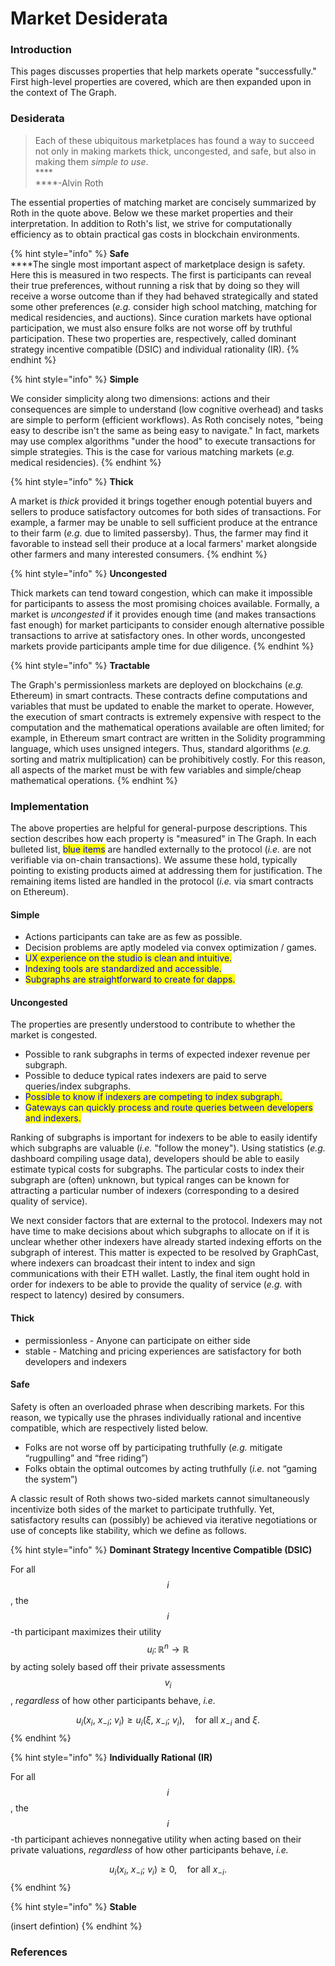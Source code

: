 # Market Desiderata

### Introduction

This pages discusses properties that help markets operate "successfully." First high-level properties are covered, which are then expanded upon in the context of The Graph.

### Desiderata

> Each of these ubiquitous marketplaces has found a way to succeed not only in making markets thick, uncongested, and safe, but also in making them _simple to use_.\
> ****\
> ****-Alvin Roth

The essential properties of matching market are concisely summarized by Roth in the quote above. Below we these market properties and their interpretation. In addition to Roth's list, we strive for computationally efficiency as to obtain practical gas costs in blockchain environments.

{% hint style="info" %}
**Safe**\
****The single most important aspect of marketplace design is safety. Here this is measured in two respects. The first is participants can reveal their true preferences, without running a risk that by doing so they will receive a worse outcome than if they had behaved strategically and stated some other preferences (_e.g._ consider high school matching, matching for medical residencies, and auctions). Since curation markets have optional participation, we must also ensure folks are not worse off by truthful participation. These two properties are, respectively, called dominant strategy incentive compatible (DSIC) and individual rationality (IR).&#x20;
{% endhint %}

{% hint style="info" %}
**Simple**

We consider simplicity along two dimensions: actions and their consequences are simple to understand (low cognitive overhead) and tasks are simple to perform (efficient workflows). As Roth concisely notes, "being easy to describe isn't the same as being easy to navigate." In fact, markets may use complex algorithms "under the hood" to execute transactions for simple strategies. This is the case for various matching markets (_e.g._ medical residencies).
{% endhint %}

{% hint style="info" %}
**Thick**

A market is _thick_ provided it brings together enough potential buyers and sellers to produce satisfactory outcomes for both sides of transactions. For example, a farmer may be unable to sell sufficient produce at the entrance to their farm (_e.g._ due to limited passersby). Thus, the farmer may find it favorable to instead sell their produce at a local farmers' market alongside other farmers and many interested consumers.
{% endhint %}

{% hint style="info" %}
**Uncongested**

Thick markets can tend toward congestion, which can make it impossible for participants to assess the most promising choices available. Formally, a market is _uncongested_ if it provides enough time (and makes transactions fast enough) for market participants to consider enough alternative possible transactions to arrive at satisfactory ones. In other words, uncongested markets provide participants ample time for due diligence.
{% endhint %}

{% hint style="info" %}
**Tractable**

The Graph's permissionless markets are deployed on blockchains (_e.g._ Ethereum) in smart contracts. These contracts define computations and variables that must be updated to enable the market to operate. However, the execution of smart contracts is extremely expensive with respect to the computation and the mathematical operations available are often limited; for example, in Ethereum smart contract are written in the Solidity programming language, which uses unsigned integers. Thus, standard algorithms (_e.g._ sorting and matrix multiplication) can be prohibitively costly. For this reason, all aspects of the market must be with few variables and simple/cheap mathematical operations.
{% endhint %}

### Implementation

The above properties are helpful for general-purpose descriptions. This section describes how each property is "measured" in The Graph. In each bulleted list, <mark style="color:blue;">blue items</mark> are handled externally to the protocol (_i.e._ are not verifiable via on-chain transactions). We assume these hold, typically pointing to existing products aimed at addressing them for justification. The remaining items listed are handled in the protocol (_i.e._ via smart contracts on Ethereum).

#### Simple

* Actions participants can take are as few as possible.
* Decision problems are aptly modeled via convex optimization / games.
* <mark style="color:blue;">UX experience on the studio is clean and intuitive.</mark>
* <mark style="color:blue;">Indexing tools are standardized and accessible.</mark>
* <mark style="color:blue;">Subgraphs are straightforward to create for dapps.</mark>

#### Uncongested

The properties are presently understood to contribute to whether the market is congested.

* Possible to rank subgraphs in terms of expected indexer revenue per subgraph.
* Possible to deduce typical rates indexers are paid to serve queries/index subgraphs.
* <mark style="color:blue;">Possible to know if indexers are competing to index subgraph.</mark>
* <mark style="color:blue;">Gateways can quickly process and route queries between developers and indexers.</mark>

Ranking of subgraphs is important for indexers to be able to easily identify which subgraphs are valuable (_i.e._ "follow the money"). Using statistics (_e.g._ dashboard compiling usage data), developers should be able to easily estimate typical costs for subgraphs. The particular costs to index their subgraph are (often) unknown, but typical ranges can be known for attracting a particular number of indexers (corresponding to a desired quality of service).&#x20;

We next consider factors that are external to the protocol. Indexers may not have time to make decisions about which subgraphs to allocate on if it is unclear whether other indexers have already started indexing efforts on the subgraph of interest. This matter is expected to be resolved by GraphCast, where indexers can broadcast their intent to index and sign communications with their ETH wallet. Lastly, the final item ought hold in order for indexers to be able to provide the quality of service (_e.g._ with respect to latency) desired by consumers.

#### Thick

* permissionless - Anyone can participate on either side
* stable - Matching and pricing experiences are satisfactory for both developers and indexers

#### Safe

Safety is often an overloaded phrase when describing markets. For this reason, we typically use the phrases individually rational and incentive compatible, which are respectively listed below.

* Folks are not worse off by participating truthfully (_e.g._ mitigate “rugpulling” and “free riding”)
* Folks obtain the optimal outcomes by acting truthfully (_i.e._ not “gaming the system”)

A classic result of Roth shows two-sided markets cannot simultaneously incentivize both sides of the market to participate truthfully. Yet, satisfactory results can (possibly) be achieved via iterative negotiations or use of concepts like stability, which we define as follows.

{% hint style="info" %}
**Dominant Strategy Incentive Compatible (DSIC)**

For all $$i$$, the $$i$$-th participant maximizes their utility $$u_i\colon\mathbb{R}^n\rightarrow\mathbb{R}$$​ by acting solely based off their private assessments $$v_i$$, _regardless_ of how other participants behave, _i.e._

$$u_i(x_i,\ x_{-i};\ v_i) \geq u_i(\xi,\ x_{-i};\ v_i),\quad \text{for all}\ x_{-i}\ \text{and}\ \xi.$$
{% endhint %}

{% hint style="info" %}
**Individually Rational (IR)**

For all $$i$$, the $$i$$-th participant achieves nonnegative utility when acting based on their private valuations, _regardless_ of how other participants behave, _i.e._

$$u_i(x_i,\ x_{-i};\ v_i) \geq 0,\quad \text{for all}\ x_{-i}.$$
{% endhint %}

{% hint style="info" %}
**Stable**

(insert defintion)
{% endhint %}





### References

